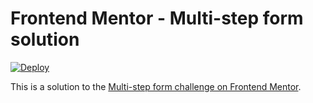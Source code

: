 # Frontend Mentor - Multi-step form solution

[![Deploy](https://github.com/leo-jcq/multi-step-form/actions/workflows/deploy.yml/badge.svg)](https://github.com/leo-jcq/multi-step-form/actions/workflows/deploy.yml)

This is a solution to the [Multi-step form challenge on Frontend Mentor](https://www.frontendmentor.io/challenges/multistep-form-YVAnSdqQBJ).
